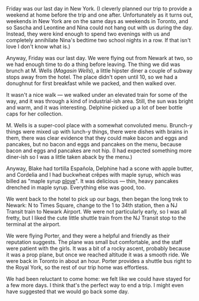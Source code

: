 <!--
.. title: New York Adventure, Day 5
.. date: 2011-04-02 22:13:45
.. author: Amy Brown
-->

Friday was our last day in New York.  (I cleverly planned our trip to provide
a weekend at home before the trip and one after. Unfortunately as it turns out,
weekends in New York are on the same days as weekends in Toronto, and so
Sascha and Leontine and Nina could not hang out with us during the 
day. Instead, they were kind enough to spend two evenings with us and completely
annihilate Nina's bedtime two school nights in a row. If that isn't love
I don't know what is.)

Anyway, Friday was our last day. We were flying out from Newark at
two, so we had enough time to do a thing before leaving. The thing we
did was brunch at M. Wells (<em>Magasin Wells</em>), a little hipster
diner a couple of subway stops away from the hotel. The place didn't open
until 10, so we had a donughnut for first breakfast while we packed, and
then walked over. 

It wasn't a nice walk &mdash; we walked under an elevated train for
some of the way, and it was through a kind of industrial-ish area. Still,
the sun was bright and warm, and it was interesting. Delphine picked up
a lot of beer bottle caps for her collection.

M. Wells is a super-cool place with a somewhat convoluted menu.
Brunch-y things were mixed up with lunch-y things, there were dishes
with brains in them, there was clear evidence that they could make
bacon and eggs and pancakes, but no bacon and eggs and pancakes on the
menu, because bacon and eggs and pancakes are not hip. (I had expected
something more diner-ish so I was a little taken aback by the menu.)

Anyway, Blake had tortilla Espa&ntilde;ola, Delphine had a scone with apple
butter, and Cordelia and I had buckwheat cr&ecirc;pes with maple syrup, which
was billed as "maple syrup <a
href="http://en.wikipedia.org/wiki/Ploye">ploye</a>". It was delicious &mdash;
thin, heavy pancakes drenched in maple syrup. Everything else was good,
too.

We went back to the hotel to pick up our bags, then began the long trek to
Newark: N to Times Square, change to the 1 to 34th station, then a NJ Transit train to Newark Airport.  We were not particularly early, so I was all fretty,
but I liked the cute little shuttle train from the NJ Transit stop to the 
terminal at the airport. 

We were flying Porter, and they were a helpful and friendly as their 
reputation suggests. The plane was small but comfortable, and the staff
were patient with the girls. It was a bit of a rocky ascent, probably because
it was a prop plane, but once we reached altitude it was a smooth ride.
We were back in Toronto in about an hour. Porter provides a shuttle bus
right to the Royal York, so the rest of our trip home was effortless.

We had been reluctant to come home: we felt like we could have stayed
for a few more days. I think that's the perfect way to end a trip. I might
even have suggested that we would go back some day.


